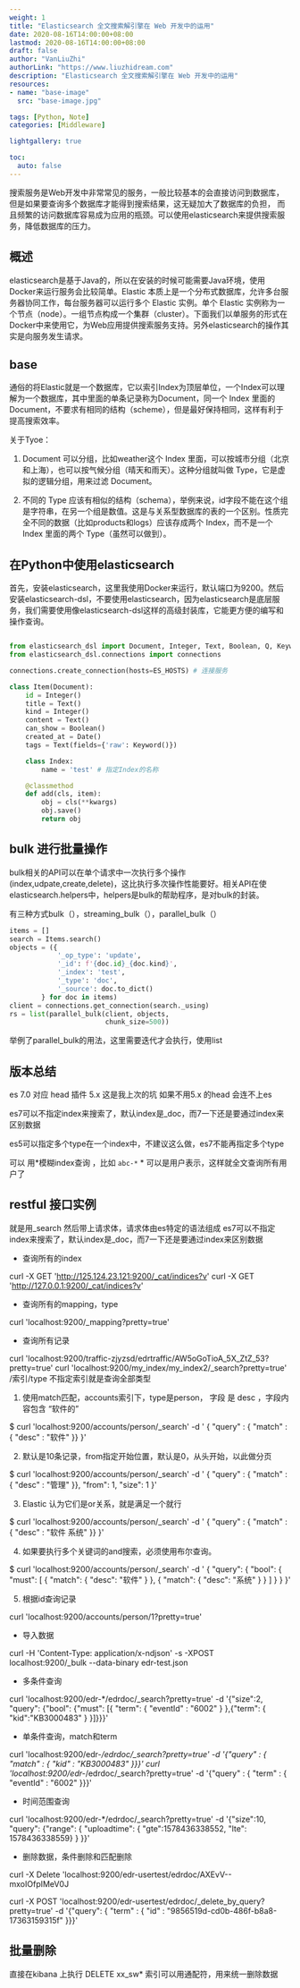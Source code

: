 ```yaml
---
weight: 1
title: "Elasticsearch 全文搜索解引擎在 Web 开发中的运用"
date: 2020-08-16T14:00:00+08:00
lastmod: 2020-08-16T14:00:00+08:00
draft: false
author: "VanLiuZhi"
authorLink: "https://www.liuzhidream.com"
description: "Elasticsearch 全文搜索解引擎在 Web 开发中的运用"
resources:
- name: "base-image"
  src: "base-image.jpg"

tags: [Python, Note]
categories: [Middleware]

lightgallery: true

toc:
  auto: false
---
```


搜索服务是Web开发中非常常见的服务，一般比较基本的会直接访问到数据库，但是如果要查询多个数据库才能得到搜索结果，这无疑加大了数据库的负担，
而且频繁的访问数据库容易成为应用的瓶颈。可以使用elasticsearch来提供搜索服务，降低数据库的压力。

<!-- more -->

## 概述

elasticsearch是基于Java的，所以在安装的时候可能需要Java环境，使用Docker来运行服务会比较简单。Elastic 本质上是一个分布式数据库，允许多台服务器协同工作，每台服务器可以运行多个 Elastic 实例。单个 Elastic 实例称为一个节点（node）。一组节点构成一个集群（cluster）。下面我们以单服务的形式在Docker中来使用它，为Web应用提供搜索服务支持。另外elasticsearch的操作其实是向服务发生请求。

## base

通俗的将Elastic就是一个数据库，它以索引Index为顶层单位，一个Index可以理解为一个数据库，其中里面的单条记录称为Document，同一个 Index 里面的 Document，不要求有相同的结构（scheme），但是最好保持相同，这样有利于提高搜索效率。

关于Tyoe：

1. Document 可以分组，比如weather这个 Index 里面，可以按城市分组（北京和上海），也可以按气候分组（晴天和雨天）。这种分组就叫做 Type，它是虚拟的逻辑分组，用来过滤 Document。

2. 不同的 Type 应该有相似的结构（schema），举例来说，id字段不能在这个组是字符串，在另一个组是数值。这是与关系型数据库的表的一个区别。性质完全不同的数据（比如products和logs）应该存成两个 Index，而不是一个 Index 里面的两个 Type（虽然可以做到）。

## 在Python中使用elasticsearch

首先，安装elasticsearch，这里我使用Docker来运行，默认端口为9200。然后安装elasticsearch-dsl，不要使用elasticsearch，因为elasticsearch是底层服务，我们需要使用像elasticsearch-dsl这样的高级封装库，它能更方便的编写和操作查询。

```python

from elasticsearch_dsl import Document, Integer, Text, Boolean, Q, Keyword, SF, Date
from elasticsearch_dsl.connections import connections

connections.create_connection(hosts=ES_HOSTS) # 连接服务

class Item(Document):
    id = Integer()
    title = Text()
    kind = Integer()
    content = Text()
    can_show = Boolean()
    created_at = Date()
    tags = Text(fields={'raw': Keyword()})

    class Index:
        name = 'test' # 指定Index的名称

    @classmethod
    def add(cls, item):
        obj = cls(**kwargs)
        obj.save()
        return obj
```

## bulk 进行批量操作

bulk相关的API可以在单个请求中一次执行多个操作(index,udpate,create,delete)，这比执行多次操作性能要好。相关API在使elasticsearch.helpers中，helpers是bulk的帮助程序，是对bulk的封装。

有三种方式bulk（），streaming_bulk（），parallel_bulk（）

```py
items = []
search = Items.search()
objects = ({
            '_op_type': 'update',
            '_id': f'{doc.id}_{doc.kind}',
            '_index': 'test',
            '_type': 'doc',
            '_source': doc.to_dict()
        } for doc in items)
client = connections.get_connection(search._using)
rs = list(parallel_bulk(client, objects,
                        chunk_size=500))
```

举例了parallel_bulk的用法，这里需要迭代才会执行，使用list

## 版本总结

es 7.0 对应  head 插件 5.x  这是我上次的坑 如果不用5.x 的head 会连不上es

es7可以不指定index来搜索了，默认index是_doc，而7一下还是要通过index来区别数据

es5可以指定多个type在一个index中，不建议这么做，es7不能再指定多个type

可以 用*模糊index查询 ，比如 `abc-*` * 可以是用户表示，这样就全文查询所有用户了

## restful 接口实例

就是用_search 然后带上请求体，请求体由es特定的语法组成
es7可以不指定index来搜索了，默认index是_doc，而7一下还是要通过index来区别数据

- 查询所有的index

curl -X GET 'http://125.124.23.121:9200/_cat/indices?v'
curl -X GET 'http://127.0.0.1:9200/_cat/indices?v'

- 查询所有的mapping，type

curl 'localhost:9200/_mapping?pretty=true'

- 查询所有记录

curl 'localhost:9200/traffic-zjyzsd/edrtraffic/AW5oGoTioA_5X_ZtZ_53?pretty=true'
curl 'localhost:9200/my_index/my_index2/_search?pretty=true'  /索引/type   不指定索引就是查询全部类型

1. 使用match匹配，accounts索引下，type是person， 字段 是 desc ，字段内容包含 “软件的”

$ curl 'localhost:9200/accounts/person/_search'  -d '
{
  "query" : { "match" : { "desc" : "软件" }}
}'

2. 默认是10条记录，from指定开始位置，默认是0，从头开始，以此做分页

$ curl 'localhost:9200/accounts/person/_search'  -d '
{
  "query" : { "match" : { "desc" : "管理" }},
  "from": 1,
  "size": 1
}'

3. Elastic 认为它们是or关系，就是满足一个就行

$ curl 'localhost:9200/accounts/person/_search'  -d '
{
  "query" : { "match" : { "desc" : "软件 系统" }}
}'

4. 如果要执行多个关键词的and搜索，必须使用布尔查询。

$ curl 'localhost:9200/accounts/person/_search'  -d '
{
  "query": {
    "bool": {
      "must": [
        { "match": { "desc": "软件" } },
        { "match": { "desc": "系统" } }
      ]
    }
  }
}'

5. 根据id查询记录

curl 'localhost:9200/accounts/person/1?pretty=true'

- 导入数据

curl -H 'Content-Type: application/x-ndjson'  -s -XPOST localhost:9200/_bulk --data-binary edr-test.json

- 多条件查询

curl 'localhost:9200/edr-*/edrdoc/_search?pretty=true'  -d '{"size":2, "query": {"bool": {"must": [{ "term": { "eventId" : "6002" } },{"term": { "kid":"KB3000483" } }]}}}'

- 单条件查询，match和term

curl 'localhost:9200/edr-*/edrdoc/_search?pretty=true' -d '{"query" : { "match" : { "kid" : "KB3000483" }}}'
curl 'localhost:9200/edr-*/edrdoc/_search?pretty=true' -d '{"query" : { "term" : { "eventId" : "6002" }}}'

- 时间范围查询

curl 'localhost:9200/edr-*/edrdoc/_search?pretty=true' -d '{"size":10, "query": {"range": { "uploadtime": { "gte":1578436338552, "lte": 1578436338559} } }}'

- 删除数据，条件删除和匹配删除

curl -X Delete 'localhost:9200/edr-usertest/edrdoc/AXEvV--mxoIOfpIMeV0J

curl -X POST 'localhost:9200/edr-usertest/edrdoc/_delete_by_query?pretty=true' -d '{"query": { "term" : { "id" : "9856519d-cd0b-486f-b8a8-17363159315f" }}}'

## 批量删除

直接在kibana 上执行 DELETE xx_sw* 索引可以用通配符，用来统一删除数据
